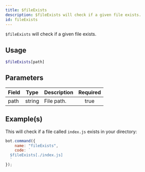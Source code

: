 ```yaml
---
title: $fileExists
description: $fileExists will check if a given file exists.
id: fileExists
---
```


`$fileExists` will check if a given file exists.

## Usage

```php
$fileExists[path]
```

## Parameters

| Field | Type   | Description | Required |
| ----- | ------ | ----------- | :------: |
| path  | string | File path.  |   true   |

## Example(s)

This will check if a file called `index.js` exists in your directory:

```javascript
bot.command({
    name: "fileExists",
    code: `
  $fileExists[./index.js]
  `
});
```